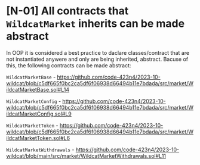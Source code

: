 # [N-01] All contracts that `WildcatMarket` inherits can be made abstract

In OOP it is considered a best practice to daclare classes/contract that are not instantiated anywere and only are being inherited, abstract. Bacuse of this, the following contracts can be made abstract:

`WildcatMarketBase` - https://github.com/code-423n4/2023-10-wildcat/blob/c5df665f0bc2ca5df6f06938d66494b11e7bdada/src/market/WildcatMarketBase.sol#L14

`WildcatMarketConfig` - https://github.com/code-423n4/2023-10-wildcat/blob/c5df665f0bc2ca5df6f06938d66494b11e7bdada/src/market/WildcatMarketConfig.sol#L9

`WildcatMarketToken` - https://github.com/code-423n4/2023-10-wildcat/blob/c5df665f0bc2ca5df6f06938d66494b11e7bdada/src/market/WildcatMarketToken.sol#L6

`WildcatMarketWithdrawals` - https://github.com/code-423n4/2023-10-wildcat/blob/main/src/market/WildcatMarketWithdrawals.sol#L11